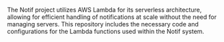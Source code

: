 The Notif project utilizes AWS Lambda for its serverless architecture, allowing for efficient handling of notifications at scale without the need for managing servers. This repository includes the necessary code and configurations for the Lambda functions used within the Notif system.

